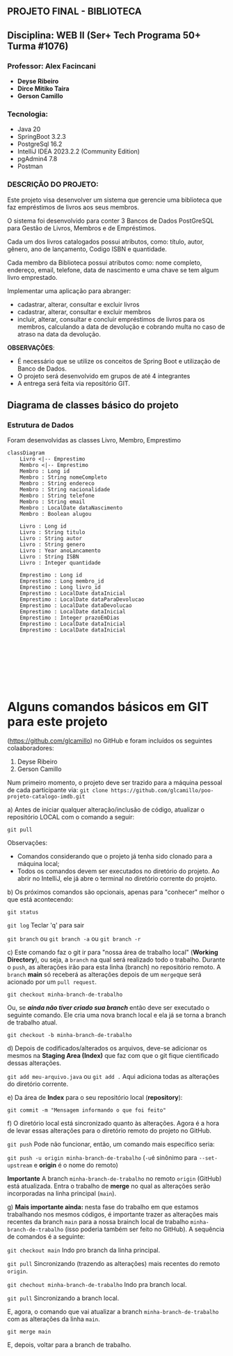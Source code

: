 ## PROJETO FINAL - BIBLIOTECA


## Disciplina: WEB II (Ser+ Tech Programa 50+ Turma #1076)
### Professor: Alex Facincani

- **Deyse Ribeiro**
- **Dirce Mitiko Taira**
- **Gerson Camillo**

### Tecnologia:
* Java 20
* SpringBoot 3.2.3
* PostgreSql 16.2
* IntelliJ IDEA 2023.2.2 (Community Edition)
* pgAdmin4 7.8
* Postman


### DESCRIÇÃO DO PROJETO:
Este projeto visa desenvolver um sistema que gerencie uma biblioteca que faz empréstimos de livros aos seus membros. 

O sistema foi desenvolvido para conter 3 Bancos de Dados PostGreSQL para Gestão de Livros, Membros e de Empréstimos.


Cada um dos livros catalogados  possui atributos, como: título, autor, gênero, ano de lançamento, Codigo ISBN e quantidade.

Cada membro da Biblioteca possui atributos como: nome completo, endereço, email, telefone, data de nascimento e uma chave se tem algum livro emprestado.

Implementar uma aplicação para abranger:

- cadastrar, alterar, consultar e excluir livros
- cadastrar, alterar, consultar e excluir membros
- incluir, alterar, consultar e concluir empréstimos de livros para os membros, calculando a data de devolução e cobrando multa no caso de atraso na data da devolução.

**OBSERVAÇÕES**:

- É necessário que se utilize os conceitos de Spring Boot e utilização de Banco de Dados.
- O projeto será desenvolvido em grupos de até 4 integrantes
- A entrega será feita via repositório GIT.


## Diagrama de classes básico do projeto


### Estrutura de Dados
Foram desenvolvidas as classes Livro, Membro, Emprestimo


```mermaid
classDiagram
    Livro <|-- Emprestimo
    Membro <|-- Emprestimo
    Membro : Long id
    Membro : String nomeCompleto
    Membro : String endereco
    Membro : String nacionalidade
    Membro : String telefone
    Membro : String email
    Membro : LocalDate dataNascimento
    Membro : Boolean alugou
    
    Livro : Long id
    Livro : String titulo
    Livro : String autor
    Livro : String genero
    Livro : Year anoLancamento
    Livro : String ISBN
    Livro : Integer quantidade
    
    Emprestimo : Long id
    Emprestimo : Long membro_id
    Emprestimo : Long livro_id
    Emprestimo : LocalDate dataInicial
    Emprestimo : LocalDate dataParaDevolucao
    Emprestimo : LocalDate dataDevolucao
    Emprestimo : LocalDate dataInicial
    Emprestimo : Integer prazoEmDias
    Emprestimo : LocalDate dataInicial
    Emprestimo : LocalDate dataInicial
    
    
    
    
    
    
   
   
```

# Alguns comandos básicos em GIT para este projeto

(https://github.com/glcamillo) no GitHub e foram incluídos os seguintes colaaboradores:
1. Deyse Ribeiro
2. Gerson Camillo

Num primeiro momento, o projeto deve ser trazido para a máquina pessoal de cada participante via:
`git clone https://github.com/glcamillo/poo-projeto-catalogo-imdb.git`

a) Antes de iniciar qualquer alteração/inclusão de código, atualizar o repositório LOCAL com o comando a seguir:

`git pull`

Observações:
- Comandos considerando que o projeto já tenha sido clonado para a máquina local;
- Todos os comandos devem ser executados no diretório do projeto. Ao abrir no IntelliJ, ele já abre o terminal no diretório corrente do projeto.

b) Os próximos comandos são opcionais, apenas para "conhecer" melhor o que está acontecendo:

`git status`

`git log` Teclar 'q' para sair

`git branch` ou `git branch -a` ou `git branch -r`

c) Este comando faz o git ir para "nossa área de trabalho local" (**Working Directory**), ou seja, a `branch` na qual será realizado todo o trabalho. Durante o `push`, as alterações irão para esta linha (branch) no repositório remoto. A `branch` **main** só receberá as alterações depois de um `merge`que será acionado por um `pull request`.

`git checkout minha-branch-de-trabalho`

Ou, se ***ainda não tiver criado sua branch*** então deve ser executado o seguinte comando. Ele cria uma nova branch local e ela já se torna a branch de trabalho atual.

`git checkout -b minha-branch-de-trabalho`

d) Depois de codificados/alterados os arquivos, deve-se adicionar os mesmos na **Staging Area (Index)** que faz com que o git fique cientificado dessas alterações.

`git add meu-arquivo.java` ou `git add .` Aqui adiciona todas as alterações do diretório corrente.

e) Da área de **Index** para o seu repositório local (**repository**):

`git commit -m "Mensagem informando o que foi feito"`

f) O diretório local está sincronizado quanto às alterações. Agora é a hora de levar essas alterações para o diretório remoto do projeto no GitHub.

`git push` Pode não funcionar, então, um comando mais específico seria:

`git push -u origin minha-branch-de-trabalho`  (`-u`é  sinônimo para `--set-upstream` e **origin** é o nome do remoto)

**Importante** A branch `minha-branch-de-trabalho` no remoto `origin` (GitHub) está atualizada. Entra o trabalho de **merge** no qual as alterações serão incorporadas na linha principal (`main`).

g) **Mais importante ainda:** nesta fase do trabalho em que estamos trabalhando nos mesmos códigos, é importante trazer as alterações mais recentes da branch `main` para a nossa brainch local de trabalho `minha-branch-de-trabalho` (isso poderia também ser feito no GitHub). A sequência de comandos é a seguinte:

`git checkout main` Indo pro branch da linha principal.

`git pull` Sincronizando (trazendo as alterações) mais recentes do remoto `origin`.

`git chechout minha-branch-de-trabalho` Indo pra branch local.

`git pull` Sincronizando a branch local.

E, agora, o comando que vai atualizar a branch `minha-branch-de-trabalho` com as alterações da linha `main`.

`git merge main`

E, depois, voltar para a branch de trabalho.

